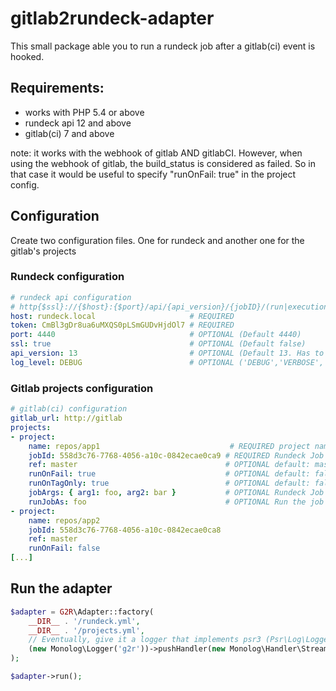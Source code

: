 # gitlab2rundeck-adapter

This small package able you to run a rundeck job after a gitlab(ci) event is hooked.

## Requirements:
- works with PHP 5.4 or above
- rundeck api 12 and above
- gitlab(ci) 7 and above

note: 
    it works with the webhook of gitlab AND gitlabCI. However, when using the
    webhook of gitlab, the build_status is considered as failed. So in that case
    it would be useful to specify "runOnFail: true" in the project config.

## Configuration

Create two configuration files. One for rundeck and another one for the gitlab's projects

### Rundeck configuration

```yaml
# rundeck api configuration
# http{$ssl}://{$host}:{$port}/api/{api_version}/{jobID}/(run|executions)
host: rundeck.local                     # REQUIRED
token: CmBl3gDr8ua6uMXQS0pLSmGUDvHjdOl7 # REQUIRED
port: 4440                              # OPTIONAL (Default 4440)
ssl: true                               # OPTIONAL (Default false)
api_version: 13                         # OPTIONAL (Default 13. Has to be >= 12)
log_level: DEBUG                        # OPTIONAL ('DEBUG','VERBOSE','INFO','WARN','ERROR')
```

### Gitlab projects configuration

```yaml
# gitlab(ci) configuration
gitlab_url: http://gitlab
projects:
- project:
    name: repos/app1                             # REQUIRED project name (w/o the base_url)
    jobId: 558d3c76-7768-4056-a10c-0842ecae0ca9 # REQUIRED Rundeck Job UUID
    ref: master                                 # OPTIONAL default: master. Project branch
    runOnFail: true                             # OPTIONAL default: false. Run the job even if the tests failed
    runOnTagOnly: true                          # OPTIONAL default: false. Run the job only when a tag is done (useful for release deployment)
    jobArgs: { arg1: foo, arg2: bar }           # OPTIONAL Rundeck Job arguments
    runJobAs: foo                               # OPTIONAL Run the job as the given user
- project:
    name: repos/app2
    jobId: 558d3c76-7768-4056-a10c-0842ecae0ca8
    ref: master
    runOnFail: false
[...]
```

## Run the adapter

```php
$adapter = G2R\Adapter::factory(
    __DIR__ . '/rundeck.yml',
    __DIR__ . '/projects.yml',
    // Eventually, give it a logger that implements psr3 (Psr\Log\LoggerInterface)
    (new Monolog\Logger('g2r'))->pushHandler(new Monolog\Handler\StreamHandler('./g2r.log'))
);

$adapter->run();
```
